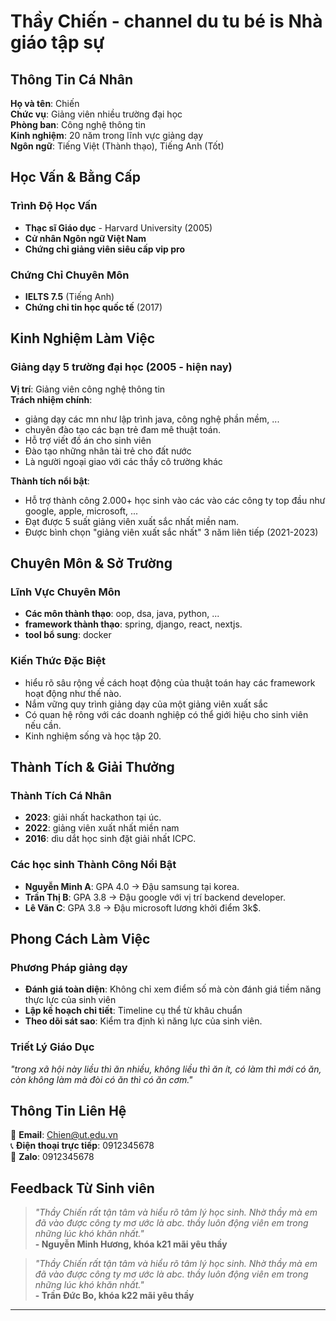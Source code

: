 # Thầy Chiến - channel du tu bé is Nhà giáo tập sự

## Thông Tin Cá Nhân

**Họ và tên**: Chiến   
**Chức vụ**: Giảng viên nhiều trường đại học    
**Phòng ban**: Công nghệ thông tin  
**Kinh nghiệm**: 20 năm trong lĩnh vực giảng dạy   
**Ngôn ngữ**: Tiếng Việt (Thành thạo), Tiếng Anh (Tốt)

## Học Vấn & Bằng Cấp

### Trình Độ Học Vấn
- **Thạc sĩ Giáo dục** - Harvard University (2005)
- **Cử nhân Ngôn ngữ Việt Nam** 
- **Chứng chỉ giảng viên siêu cấp vip pro**

### Chứng Chỉ Chuyên Môn
- **IELTS 7.5** (Tiếng Anh)
- **Chứng chỉ tin học quốc tế** (2017)

## Kinh Nghiệm Làm Việc

### Giảng dạy 5 trường đại học (2005 - hiện nay)
**Vị trí**: Giảng viên công nghệ thông tin  
**Trách nhiệm chính**:
- giảng dạy các mn như lập trình java, công nghệ phần mềm, ...
- chuyên đào tạo các bạn trẻ đam mê thuật toán.
- Hỗ trợ viết đồ án cho sinh viên
- Đào tạo những nhân tài trẻ cho đất nước
- Là người ngoại giao với các thầy cô trường khác

**Thành tích nổi bật**:
- Hỗ trợ thành công 2.000+ học sinh vào các vào các công ty top đầu như google, apple, microsoft, ...
- Đạt được 5 suất giảng viên xuất sắc nhất miền nam.
- Được bình chọn "giảng viên xuất sắc nhất" 3 năm liên tiếp (2021-2023)

## Chuyên Môn & Sở Trường

### Lĩnh Vực Chuyên Môn
- **Các môn thành thạo**: oop, dsa, java, python, ...
- **framework thành thạo**: spring, django, react, nextjs.
- **tool bổ sung**: docker

### Kiến Thức Đặc Biệt
- hiểu rõ sâu rộng về cách hoạt động của thuật toán hay các framework hoạt động như thế nào.
- Nắm vững quy trình giảng dạy của một giảng viên xuất sắc
- Có quan hệ rông với các doanh nghiệp có thể giới hiệu cho sinh viên nếu cần.
- Kinh nghiệm sống và học tập 20.


## Thành Tích & Giải Thưởng

### Thành Tích Cá Nhân
- **2023**: giải nhất hackathon tại úc.
- **2022**: giảng viên xuất nhất miền nam
- **2016**: dìu dắt học sinh đặt giải nhất ICPC.

### Các học sinh Thành Công Nổi Bật
- **Nguyễn Minh A**: GPA 4.0 → Đậu samsung tại korea.
- **Trần Thị B**: GPA 3.8 → Đậu google với vị trí backend developer.
- **Lê Văn C**: GPA 3.8 → Đậu microsoft lương khởi điểm 3k$.

## Phong Cách Làm Việc

### Phương Pháp giảng dạy
- **Đánh giá toàn diện**: Không chỉ xem điểm số mà còn đánh giá tiềm năng thực lực của sinh viên
- **Lập kế hoạch chi tiết**: Timeline cụ thể từ khâu chuẩn
- **Theo dõi sát sao**: Kiểm tra định kì năng lực của sinh viên.

### Triết Lý Giáo Dục
*"trong xã hội này liều thì ăn nhiều, không liều thì ăn ít, có làm thì mới có ăn, còn không làm mà đòi có ăn thì có ăn cơm."*


## Thông Tin Liên Hệ

📧 **Email**: Chien@ut.edu.vn  
📞 **Điện thoại trực tiếp**: 0912345678   
💬 **Zalo**: 0912345678


## Feedback Từ Sinh viên

> *"Thầy Chiến rất tận tâm và hiểu rõ tâm lý học sinh. Nhờ thầy mà em đã vào được công ty mơ ước là abc. thầy luôn động viên em trong những lúc khó khăn nhất."*  
> **- Nguyễn Minh Hương, khóa k21 mãi yêu thầy**

> *"Thầy Chiến rất tận tâm và hiểu rõ tâm lý học sinh. Nhờ thầy mà em đã vào được công ty mơ ước là abc. thầy luôn động viên em trong những lúc khó khăn nhất."*  
> **- Trần Đức Bo, khóa k22 mãi yêu thầy**

---
